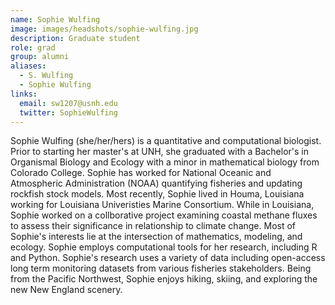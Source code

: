 ```yaml
---
name: Sophie Wulfing
image: images/headshots/sophie-wulfing.jpg
description: Graduate student
role: grad
group: alumni
aliases:
  - S. Wulfing
  - Sophie Wulfing
links:
  email: sw1207@usnh.edu
  twitter: SophieWulfing
---
```


Sophie Wulfing (she/her/hers) is a quantitative and computational biologist. Prior to starting her master's at UNH, she graduated with a Bachelor's in Organismal Biology and Ecology with a minor in mathematical biology from Colorado College. Sophie has worked for National Oceanic and Atmospheric Administration (NOAA) quantifying fisheries and updating rockfish stock models. Most recently, Sophie lived in Houma, Louisiana working for Louisiana Univeristies Marine Consortium. While in Louisiana, Sophie worked on a collborative project examining coastal methane fluxes to assess their significance in relationship to climate change. Most of Sophie's interests lie at the intersection of mathematics, modeling, and ecology. Sophie employs computational tools for her research, including R and Python. Sophie's research uses a variety of data including open-access long term monitoring datasets from various fisheries stakeholders. Being from the Pacific Northwest, Sophie enjoys hiking, skiing, and exploring the new New England scenery. 

